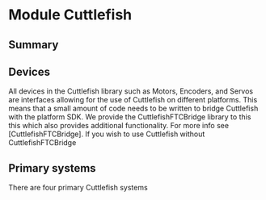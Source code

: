 # Module Cuttlefish


## Summary

## Devices
All devices in the Cuttlefish library such as Motors, Encoders, and Servos are interfaces allowing for the use of Cuttlefish on different platforms. This means that a small amount of code needs to be written to bridge Cuttlefish with the platform SDK. We provide the CuttlefishFTCBridge library to this this which also provides additional functionality. For more info see [CuttlefishFTCBridge]. If you wish to use Cuttlefish without CuttlefishFTCBridge

## Primary systems
There are four primary Cuttlefish systems